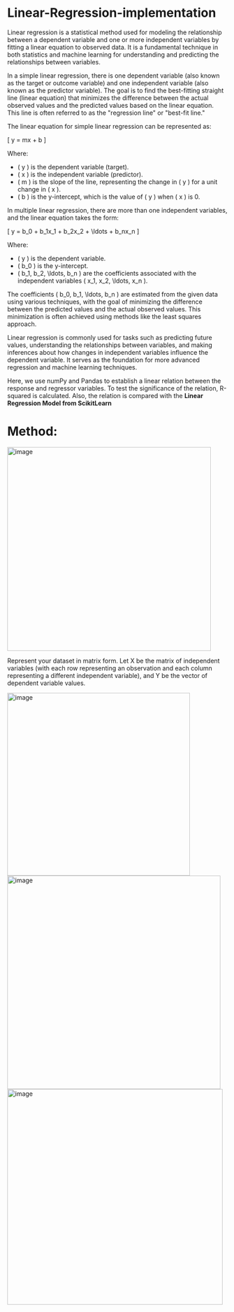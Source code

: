 # Linear-Regression-implementation

Linear regression is a statistical method used for modeling the relationship between a dependent variable and one or more independent variables by fitting a linear equation to observed data. It is a fundamental technique in both statistics and machine learning for understanding and predicting the relationships between variables.

In a simple linear regression, there is one dependent variable (also known as the target or outcome variable) and one independent variable (also known as the predictor variable). The goal is to find the best-fitting straight line (linear equation) that minimizes the difference between the actual observed values and the predicted values based on the linear equation. This line is often referred to as the "regression line" or "best-fit line."

The linear equation for simple linear regression can be represented as:

\[ y = mx + b \]

Where:
- \( y \) is the dependent variable (target).
- \( x \) is the independent variable (predictor).
- \( m \) is the slope of the line, representing the change in \( y \) for a unit change in \( x \).
- \( b \) is the y-intercept, which is the value of \( y \) when \( x \) is 0.

In multiple linear regression, there are more than one independent variables, and the linear equation takes the form:

\[ y = b_0 + b_1x_1 + b_2x_2 + \ldots + b_nx_n \]

Where:
- \( y \) is the dependent variable.
- \( b_0 \) is the y-intercept.
- \( b_1, b_2, \ldots, b_n \) are the coefficients associated with the independent variables \( x_1, x_2, \ldots, x_n \).

The coefficients \( b_0, b_1, \ldots, b_n \) are estimated from the given data using various techniques, with the goal of minimizing the difference between the predicted values and the actual observed values. This minimization is often achieved using methods like the least squares approach.

Linear regression is commonly used for tasks such as predicting future values, understanding the relationships between variables, and making inferences about how changes in independent variables influence the dependent variable. It serves as the foundation for more advanced regression and machine learning techniques.




Here, we use numPy and Pandas to establish a linear relation between the response and regressor variables.
To test the significance of the relation, R-squared is calculated. Also, the relation is compared with the **Linear Regression Model from ScikitLearn**

# Method:
<img width="466" alt="image" src="https://github.com/RonSheoran123/Linear-Regression-implementation/assets/106268100/6cb222ba-5262-4d10-bf64-ee2c2da8b63c">


Represent your dataset in matrix form. Let 
X be the matrix of independent variables (with each row representing an observation and each column representing a different independent variable), and 
Y be the vector of dependent variable values.


<img width="418" alt="image" src="https://github.com/RonSheoran123/Linear-Regression-implementation/assets/106268100/0a35f283-caa6-4a39-85db-491fba4b5c8a">







<img width="488" alt="image" src="https://github.com/RonSheoran123/Linear-Regression-implementation/assets/106268100/2ab9e000-3802-4f71-960e-1a469737bb6b">






<img width="493" alt="image" src="https://github.com/RonSheoran123/Linear-Regression-implementation/assets/106268100/d139f74d-87ee-455c-8907-d2a21366373d">
